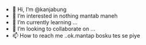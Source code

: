 - 👋 Hi, I’m @kanjabung
- 👀 I’m interested in nothing mantab maneh
- 🌱 I’m currently learning ...
- 💞️ I’m looking to collaborate on ...
- 📫 How to reach me ..ok.mantap bosku
tes se piye

<!---
kanjabung/kanjabung is a NOT ✨ special ✨ repository because its `README.md` (this file) appears on your GitHub profile.
You can click the Preview link to take a look at your changes.
--->


